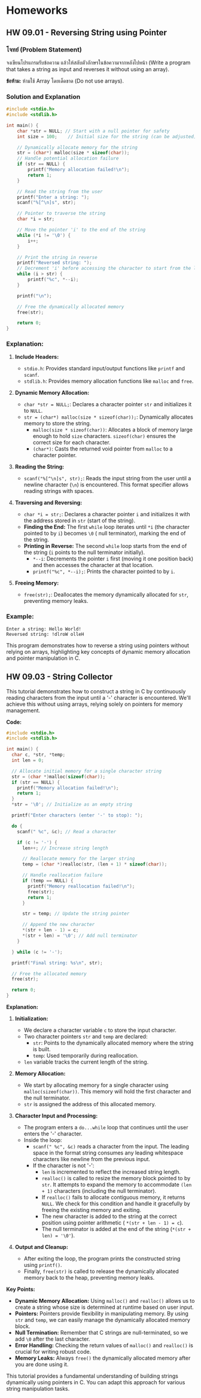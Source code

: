 # Homeworks

## HW 09.01 - Reversing String using Pointer

### โจทย์ (Problem Statement)

จงเขียนโปรแกรมรับข้อความ แล้วให้สลับตัวอักษรในข้อความจากหลังไปหน้า (Write a program that takes a string as input and
reverses it without using an array).

**ข้อห้าม:** ห้ามใช้ Array โดยเด็ดขาด (Do not use arrays).

### Solution and Explanation

```c
#include <stdio.h>
#include <stdlib.h>

int main() {
    char *str = NULL; // Start with a null pointer for safety
    int size = 100;    // Initial size for the string (can be adjusted)

    // Dynamically allocate memory for the string
    str = (char*) malloc(size * sizeof(char)); 
    // Handle potential allocation failure
    if (str == NULL) {
        printf("Memory allocation failed!\n");
        return 1; 
    }

    // Read the string from the user
    printf("Enter a string: ");
    scanf("%[^\n]s", str);

    // Pointer to traverse the string
    char *i = str; 

    // Move the pointer 'i' to the end of the string
    while (*i != '\0') { 
        i++; 
    }

    // Print the string in reverse
    printf("Reversed string: ");
    // Decrement 'i' before accessing the character to start from the last character
    while (i > str) {
        printf("%c", *--i); 
    }

    printf("\n");

    // Free the dynamically allocated memory
    free(str); 

    return 0;
}
```

### Explanation:

1. **Include Headers:**
    - `stdio.h`: Provides standard input/output functions like `printf` and `scanf`.
    - `stdlib.h`: Provides memory allocation functions like `malloc` and `free`.

2. **Dynamic Memory Allocation:**
    - `char *str = NULL;`: Declares a character pointer `str` and initializes it to `NULL`.
    - `str = (char*) malloc(size * sizeof(char));`: Dynamically allocates memory to store the string.
        - `malloc(size * sizeof(char))`: Allocates a block of memory large enough to hold `size` characters.
          `sizeof(char)` ensures the correct size for each character.
        - `(char*)`: Casts the returned void pointer from `malloc` to a character pointer.

3. **Reading the String:**
    - `scanf("%[^\n]s", str);`: Reads the input string from the user until a newline character (`\n`) is encountered.
      This format specifier allows reading strings with spaces.

4. **Traversing and Reversing:**
    - `char *i = str;`: Declares a character pointer `i` and initializes it with the address stored in `str` (start of
      the string).
    - **Finding the End:** The first `while` loop iterates until `*i` (the character pointed to by `i`) becomes `\0` (
      null terminator), marking the end of the string.
    - **Printing in Reverse:** The second `while` loop starts from the end of the string (`i` points to the null
      terminator initially).
        - `*--i`:  Decrements the pointer `i` first (moving it one position back) and then accesses the character at
          that location.
        - `printf("%c", *--i);`: Prints the character pointed to by `i`.

5. **Freeing Memory:**
    - `free(str);`:  Deallocates the memory dynamically allocated for `str`, preventing memory leaks.

### Example:

```
Enter a string: Hello World!
Reversed string: !dlroW olleH
```

This program demonstrates how to reverse a string using pointers without relying on arrays, highlighting key concepts of
dynamic memory allocation and pointer manipulation in C.

## HW 09.03 - String Collector

This tutorial demonstrates how to construct a string in C by continuously reading characters from the input until a '-'
character is encountered. We'll achieve this without using arrays, relying solely on pointers for memory management.

**Code:**

```c
#include <stdio.h>
#include <stdlib.h>

int main() {
  char c, *str, *temp;
  int len = 0;

  // Allocate initial memory for a single character string
  str = (char *)malloc(sizeof(char));
  if (str == NULL) {
    printf("Memory allocation failed!\n");
    return 1; 
  }
  *str = '\0'; // Initialize as an empty string

  printf("Enter characters (enter '-' to stop): ");

  do {
    scanf(" %c", &c); // Read a character

    if (c != '-') {
      len++; // Increase string length

      // Reallocate memory for the larger string
      temp = (char *)realloc(str, (len + 1) * sizeof(char));

      // Handle reallocation failure
      if (temp == NULL) {
        printf("Memory reallocation failed!\n");
        free(str);
        return 1;
      }

      str = temp; // Update the string pointer

      // Append the new character
      *(str + len - 1) = c; 
      *(str + len) = '\0'; // Add null terminator
    }

  } while (c != '-'); 

  printf("Final string: %s\n", str);

  // Free the allocated memory
  free(str);

  return 0;
}
```

**Explanation:**

1. **Initialization:**
    - We declare a character variable `c` to store the input character.
    - Two character pointers `str` and `temp` are declared:
        - `str`: Points to the dynamically allocated memory where the string is built.
        - `temp`: Used temporarily during reallocation.
    - `len` variable tracks the current length of the string.

2. **Memory Allocation:**
    - We start by allocating memory for a single character using `malloc(sizeof(char))`. This memory will hold the first
      character and the null terminator.
    - `str` is assigned the address of this allocated memory.

3. **Character Input and Processing:**
    - The program enters a `do...while` loop that continues until the user enters the '-' character.
    - Inside the loop:
        - `scanf(" %c", &c)` reads a character from the input. The leading space in the format string consumes any
          leading whitespace characters like newline from the previous input.
        - If the character is not '-':
            - `len` is incremented to reflect the increased string length.
            - `realloc()` is called to resize the memory block pointed to by `str`. It attempts to expand the memory to
              accommodate `(len + 1)` characters (including the null terminator).
            - If `realloc()` fails to allocate contiguous memory, it returns `NULL`. We check for this condition and
              handle it gracefully by freeing the existing memory and exiting.
            - The new character is added to the string at the correct position using pointer arithmetic (
              `*(str + len - 1) = c`).
            - The null terminator is added at the end of the string (`*(str + len) = '\0'`).

4. **Output and Cleanup:**
    - After exiting the loop, the program prints the constructed string using `printf()`.
    - Finally, `free(str)` is called to release the dynamically allocated memory back to the heap, preventing memory
      leaks.

**Key Points:**

- **Dynamic Memory Allocation:** Using `malloc()` and `realloc()` allows us to create a string whose size is determined
  at runtime based on user input.
- **Pointers:** Pointers provide flexibility in manipulating memory. By using `str` and `temp`, we can easily manage the
  dynamically allocated memory block.
- **Null Termination:** Remember that C strings are null-terminated, so we add `\0` after the last character.
- **Error Handling:** Checking the return values of `malloc()` and `realloc()` is crucial for writing robust code.
- **Memory Leaks:**  Always `free()` the dynamically allocated memory after you are done using it.

This tutorial provides a fundamental understanding of building strings dynamically using pointers in C. You can adapt
this approach for various string manipulation tasks.
